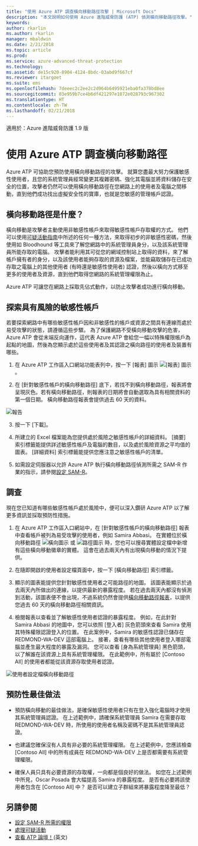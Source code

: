 ```yaml
---
title: "使用 Azure ATP 調查橫向移動路徑攻擊 | Microsoft Docs"
description: "本文說明如何使用 Azure 進階威脅防護 (ATP) 偵測橫向移動路徑攻擊。"
keywords: 
author: rkarlin
ms.author: rkarlin
manager: mbaldwin
ms.date: 2/21/2018
ms.topic: article
ms.prod: 
ms.service: azure-advanced-threat-protection
ms.technology: 
ms.assetid: de15c920-8904-4124-8bdc-03abd9f667cf
ms.reviewer: itargoet
ms.suite: ems
ms.openlocfilehash: 7deeec2c2ee2c2d964b6495921eba0fa378bd8ee
ms.sourcegitcommit: 03e959b7ce4b6df421297e1872e028793c967302
ms.translationtype: HT
ms.contentlocale: zh-TW
ms.lasthandoff: 02/21/2018
---
```

適用於：Azure 進階威脅防護 1.9 版

# <a name="investigating-lateral-movement-paths-with-azure-atp"></a>使用 Azure ATP 調查橫向移動路徑

Azure ATP 可協助您預防使用橫向移動路徑的攻擊。 就算您盡最大努力保護敏感性使用者，且您的系統管理員經常變更其複雜密碼、強化其電腦並將資料儲存在安全的位置，攻擊者仍然可以使用橫向移動路徑在您網路上的使用者及電腦之間移動，直到他們成功找出虛擬安全性的寶庫，也就是您敏感的管理帳戶認證。

## <a name="what-is-a-lateral-movement-path"></a>橫向移動路徑是什麼？

橫向移動是攻擊者主動使用非敏感性帳戶來取得敏感性帳戶存取權的方式。 他們可以使用[可疑活動指南](suspicious-activity-guide.md)中所述的任何一種方法，來取得初步的非敏感性密碼，然後使用如 Bloodhound 等工具來了解您網路中的系統管理員身分，以及該系統管理員所能存取的電腦。 攻擊者能利用其可從您的網域控制站上取得的資料，來了解帳戶擁有者的身分，以及該使用者能夠存取的資源及檔案，並能竊取儲存在已成功存取之電腦上的其他使用者 (有時還是敏感性使用者) 認證，然後以橫向方式移至更多的使用者及資源，直到他們取得您網路的系統管理權限為止。 

Azure ATP 可讓您在網路上採取先佔式動作，以防止攻擊者成功進行橫向移動。

## <a name="discovery-your-at-risk-sensitive-accounts"></a>探索具有風險的敏感性帳戶

若要探索網路中有哪些敏感性帳戶因和非敏感性的帳戶或資源之間具有連線而處於易受攻擊的狀態，請遵循這些步驟。 為了保護網路不受橫向移動攻擊的危害，Azure ATP 會從末端反向運作，這代表 Azure ATP 會給您一幅以特殊權限帳戶為起點的地圖，然後為您顯示處於這些使用者及其認證之橫向路徑的使用者及裝置有哪些。

1. 在 Azure ATP 工作區入口網站功能表列中，按一下 [報表] 圖示 ![[報表] 圖示](./media/atp-report-icon.png)。

2. 在 [針對敏感性帳戶的橫向移動路徑] 底下，若找不到橫向移動路徑，報表將會呈現灰色。若有橫向移動路徑，則報表的日期將會自動選取為具有相關資料的第一個日期。 橫向移動路徑報表會提供過去 60 天的資料。

 ![報告](./media/reports.png)

3. 按一下 [下載]。

3. 所建立的 Excel 檔案能為您提供處於風險之敏感性帳戶的詳細資料。 [摘要] 索引標籤能提供詳述敏感性帳戶及電腦的數目，以及處於風險資源之平均值的圖表。 [詳細資料] 索引標籤能提供您應注意之敏感性帳戶的清單。

4. 如需設定伺服器以允許 Azure ATP 執行橫向移動路徑偵測所需之 SAM-R 作業的指示，請參閱[設定 SAM-R](install-atp-step8-samr.md)。

## <a name="investigate"></a>調查

現在您已知道有哪些敏感性帳戶處於風險中，便可以深入鑽研 Azure ATP 以了解更多資訊並採取預防性措施。

1. 在 Azure ATP 工作區入口網站中，在 [針對敏感性帳戶的橫向移動路徑] 報表中查看帳戶被列為易受攻擊的使用者，例如 Samira Abbasi。 在實體位於橫向移動路徑 ![橫向圖示](./media/lateral-movement-icon.png) 或 ![路徑圖示](./media/paths-icon.png) 時，您也可以搜尋實體設定檔中新增有這些橫向移動徽章的實體。 這會在過去兩天內有出現橫向移動的情況下提供。 

2. 在隨即開啟的使用者設定檔頁面中，按一下 [橫向移動路徑] 索引標籤。 

3. 顯示的圖表能提供您針對敏感性使用者之可能路徑的地圖。 該圖表能顯示於過去兩天內所做出的連線，以提供最新的暴露程度。 若在過去兩天內都沒有偵測到活動，該圖表便不會出現，不過系統仍然會提供[橫向移動路徑報表](reports.md)，以提供您過去 60 天的橫向移動路徑相關資訊。

4. 檢閱報表以查看並了解敏感性使用者認證的暴露程度。 例如，在此針對 Samira Abbasi 的地圖中，您可以依照 [登入者] 灰色箭頭來查看 Samira 使用其特殊權限認證登入的位置。 在此案例中，Samira 的敏感性認證已儲存在 REDMOND-WA-DEV 這部電腦上。 接著，查看有哪些其他使用者登入哪部電腦並產生最大程度的暴露及漏洞。 您可以查看 [身為系統管理員] 黑色箭頭，以了解誰在該資源上具有系統管理權限。 在此範例中，所有屬於 [Contoso All] 的使用者都能從該資源存取使用者認證。  

 ![使用者設定檔橫向移動路徑](media/user-profile-lateral-movement-paths.png)


## <a name="preventative-best-practices"></a>預防性最佳做法

- 預防橫向移動的最佳做法，是確保敏感性使用者只有在登入強化電腦時才使用其系統管理員認證。 在上述範例中，請確保系統管理員 Samira 在需要存取 REDMOND-WA-DEV 時，所使用的使用者名稱及密碼不是其系統管理員認證。

- 也建議您確保沒有人具有非必要的系統管理權限。 在上述範例中，您應該檢查 [Contoso All] 中的所有成員在 REDMOND-WA-DEV 上是否都需要有系統管理權限。

- 確保人員只具有必要資源的存取權，一向都是個良好的做法。 如您在上述範例中所見，Oscar Posada 會大幅提高 Samira 的暴露程度。 是否有必要將該使用者包含在 [Contoso All] 中？ 是否可以建立子群組來將暴露程度降至最低？


## <a name="see-also"></a>另請參閱

- [設定 SAM-R 所需的權限](install-atp-step8-samr.md)
- [處理可疑活動](working-with-suspicious-activities.md)
- [查看 ATP 論壇！](https://aka.ms/azureatpcommunity)\(英文\)